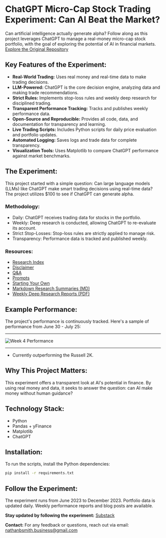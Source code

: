 # ChatGPT Micro-Cap Stock Trading Experiment: Can AI Beat the Market?

Can artificial intelligence actually generate alpha? Follow along as this project leverages ChatGPT to manage a real-money micro-cap stock portfolio, with the goal of exploring the potential of AI in financial markets.  [Explore the Original Repository](https://github.com/LuckyOne7777/ChatGPT-Micro-Cap-Experiment)

## Key Features of the Experiment:

*   **Real-World Trading:** Uses real money and real-time data to make trading decisions.
*   **LLM-Powered:** ChatGPT is the core decision engine, analyzing data and making trade recommendations.
*   **Strict Rules:** Implements stop-loss rules and weekly deep research for disciplined trading.
*   **Transparent Performance Tracking:** Tracks and publishes weekly performance data.
*   **Open-Source and Reproducible:** Provides all code, data, and documentation for transparency and learning.
*   **Live Trading Scripts:** Includes Python scripts for daily price evaluation and portfolio updates.
*   **Automated Logging:** Saves logs and trade data for complete transparency.
*   **Visualization Tools:** Uses Matplotlib to compare ChatGPT performance against market benchmarks.

## The Experiment:

This project started with a simple question: Can large language models (LLMs) like ChatGPT make smart trading decisions using real-time data? The project utilizes $100 to see if ChatGPT can generate alpha.

### Methodology:

*   Daily: ChatGPT receives trading data for stocks in the portfolio.
*   Weekly: Deep research is conducted, allowing ChatGPT to re-evaluate its account.
*   Strict Stop-Losses: Stop-loss rules are strictly applied to manage risk.
*   Transparency: Performance data is tracked and published weekly.

### Resources:

*   [Research Index](https://github.com/LuckyOne7777/ChatGPT-Micro-Cap-Experiment/blob/main/Experiment%20Details/Deep%20Research%20Index.md)
*   [Disclaimer](https://github.com/LuckyOne7777/ChatGPT-Micro-Cap-Experiment/blob/main/Experiment%20Details/Disclaimer.md)
*   [Q&A](https://github.com/LuckyOne7777/ChatGPT-Micro-Cap-Experiment/blob/main/Experiment%20Details/Q%26A.md)
*   [Prompts](https://github.com/LuckyOne7777/ChatGPT-Micro-Cap-Experiment/blob/main/Experiment%20Details/Prompts.md)
*   [Starting Your Own](https://github.com/LuckyOne7777/ChatGPT-Micro-Cap-Experiment/blob/main/Start%20Your%20Own/README.md)
*   [Markdown Research Summaries (MD)](https://github.com/LuckyOne7777/ChatGPT-Micro-Cap-Experiment/tree/main/Weekly%20Deep%20Research%20(MD))
*   [Weekly Deep Research Reports (PDF)](https://github.com/LuckyOne7777/ChatGPT-Micro-Cap-Experiment/tree/main/Weekly%20Deep%20Research%20(PDF))

## Example Performance:

The project's performance is continuously tracked.  Here's a sample of performance from June 30 - July 25:

---

![Week 4 Performance](%286-30%20-%207-25%29%20Results.png)

---

*   Currently outperforming the Russell 2K.

## Why This Project Matters:

This experiment offers a transparent look at AI's potential in finance. By using real money and data, it seeks to answer the question: can AI make money without human guidance?

## Technology Stack:

*   Python
*   Pandas + yFinance
*   Matplotlib
*   ChatGPT

## Installation:

To run the scripts, install the Python dependencies:

```bash
pip install -r requirements.txt
```

## Follow the Experiment:

The experiment runs from June 2023 to December 2023.  Portfolio data is updated daily.  Weekly performance reports and blog posts are available.

**Stay updated by following the experiment:** [Substack](https://substack.com/@nathanbsmith?utm_source=edit-profile-page)

**Contact:** For any feedback or questions, reach out via email: nathanbsmith.business@gmail.com